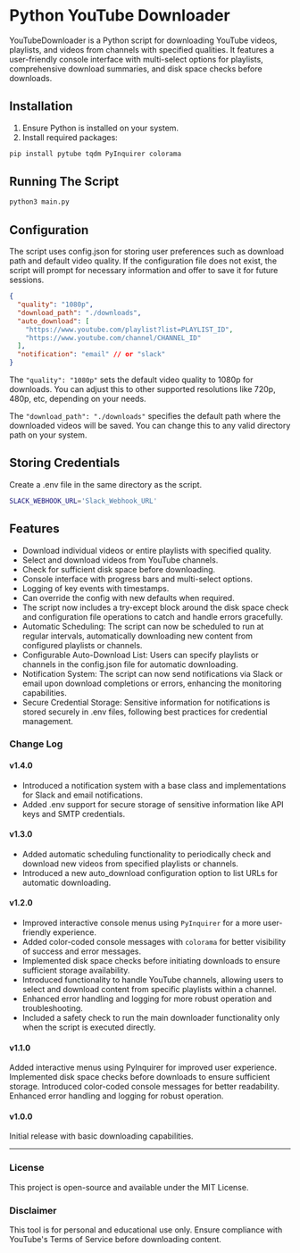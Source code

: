 # Python YouTube Downloader

YouTubeDownloader is a Python script for downloading YouTube videos, playlists, and videos from channels with specified qualities. It features a user-friendly console interface with multi-select options for playlists, comprehensive download summaries, and disk space checks before downloads.

## Installation

1. Ensure Python is installed on your system.
2. Install required packages:

```bash
pip install pytube tqdm PyInquirer colorama
```

## Running The Script
```bash
python3 main.py
```

## Configuration
The script uses config.json for storing user preferences such as download path and default video quality. If the configuration file does not exist, the script will prompt for necessary information and offer to save it for future sessions.

```json
{
  "quality": "1080p",
  "download_path": "./downloads",
  "auto_download": [
    "https://www.youtube.com/playlist?list=PLAYLIST_ID",
    "https://www.youtube.com/channel/CHANNEL_ID"
  ],
  "notification": "email" // or "slack"
}
```

The `"quality": "1080p"` sets the default video quality to 1080p for downloads. You can adjust this to other supported resolutions like 720p, 480p, etc, depending on your needs.

The `"download_path": "./downloads"` specifies the default path where the downloaded videos will be saved. You can change this to any valid directory path on your system.

## Storing Credentials
Create a .env file in the same directory as the script.

```bash
SLACK_WEBHOOK_URL='Slack_Webhook_URL'
```

## Features

- Download individual videos or entire playlists with specified quality.
- Select and download videos from YouTube channels.
- Check for sufficient disk space before downloading.
- Console interface with progress bars and multi-select options.
- Logging of key events with timestamps.
- Can override the config with new defaults when required.
- The script now includes a try-except block around the disk space check and configuration file operations to catch and handle errors gracefully.
- Automatic Scheduling: The script can now be scheduled to run at regular intervals, automatically downloading new content from configured playlists or channels.
- Configurable Auto-Download List: Users can specify playlists or channels in the config.json file for automatic downloading.
- Notification System: The script can now send notifications via Slack or email upon download completions or errors, enhancing the monitoring capabilities.
- Secure Credential Storage: Sensitive information for notifications is stored securely in .env files, following best practices for credential management.

### Change Log
#### v1.4.0
- Introduced a notification system with a base class and implementations for Slack and email notifications.
- Added .env support for secure storage of sensitive information like API keys and SMTP credentials.

#### v1.3.0
- Added automatic scheduling functionality to periodically check and download new videos from specified playlists or channels.
- Introduced a new auto_download configuration option to list URLs for automatic downloading.

#### v1.2.0
- Improved interactive console menus using `PyInquirer` for a more user-friendly experience.
- Added color-coded console messages with `colorama` for better visibility of success and error messages.
- Implemented disk space checks before initiating downloads to ensure sufficient storage availability.
- Introduced functionality to handle YouTube channels, allowing users to select and download content from specific playlists within a channel.
- Enhanced error handling and logging for more robust operation and troubleshooting.
- Included a safety check to run the main downloader functionality only when the script is executed directly.

#### v1.1.0
Added interactive menus using PyInquirer for improved user experience.
Implemented disk space checks before downloads to ensure sufficient storage.
Introduced color-coded console messages for better readability.
Enhanced error handling and logging for robust operation.

#### v1.0.0
Initial release with basic downloading capabilities.

---

### License
This project is open-source and available under the MIT License.

### Disclaimer
This tool is for personal and educational use only. Ensure compliance with YouTube's Terms of Service before downloading content.
